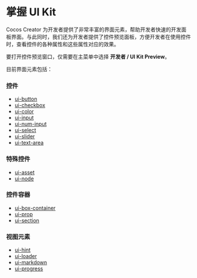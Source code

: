 # 掌握 UI Kit

Cocos Creator 为开发者提供了非常丰富的界面元素，帮助开发者快速的开发面板界面。与此同时，我们还为开发者提供了控件预览面板，方便开发者在使用控件时，查看控件的各种属性和这些属性对应的效果。

要打开控件预览窗口，仅需要在主菜单中选择 **开发者 / UI Kit Preview**。

目前界面元素包括：

### 控件

 - [ui-button](./reference/ui-button.md)
 - [ui-checkbox](./reference/ui-checkbox.md)
 - [ui-color](./reference/ui-color.md)
 - [ui-input](./reference/ui-input.md)
 - [ui-num-input](./reference/ui-num-input.md)
 - [ui-select](./reference/ui-select.md)
 - [ui-slider](./reference/ui-slider.md)
 - [ui-text-area](./reference/ui-text-area.md)

### 特殊控件

 - [ui-asset](./reference/ui-asset.md)
 - [ui-node](./reference/ui-node.md)

### 控件容器

 - [ui-box-container](./reference/ui-box-container.md)
 - [ui-prop](./reference/ui-prop.md)
 - [ui-section](./reference/ui-section.md)

### 视图元素

 - [ui-hint](./reference/ui-hint.md)
 - [ui-loader](./reference/ui-loader.md)
 - [ui-markdown](./reference/ui-markdown.md)
 - [ui-progress](./reference/ui-progress.md)
